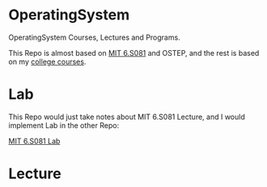 # OperatingSystem

OperatingSystem Courses, Lectures and Programs.

This Repo is almost based on [MIT 6.S081](https://pdos.csail.mit.edu/6.828/2021/schedule.html) and OSTEP, and the rest is based on my [college courses](https://github.com/PeterWrighten/OU_Assignment/blob/main/B2/%E3%82%B7%E3%82%B9%E3%83%86%E3%83%A0%E3%83%97%E3%83%AD%E3%82%B0%E3%83%A9%E3%83%A0/README.md).

# Lab

This Repo would just take notes about MIT 6.S081 Lecture, and I would implement Lab in the other Repo:

[MIT 6.S081 Lab](https://github.com/PeterWrighten/MIT_6.S081_Lab)

# Lecture
